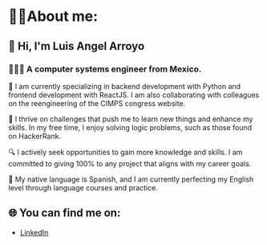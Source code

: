 # 🧑🏽About me:
## 👋 Hi, I'm Luis Angel Arroyo
### 🧑🏽‍💻 A computer systems engineer from Mexico.

📖 I am currently specializing in backend development with Python and frontend development with ReactJS. I am also collaborating with colleagues on the reengineering of the CIMPS congress website.

🦉 I thrive on challenges that push me to learn new things and enhance my skills. In my free time, I enjoy solving logic problems, such as those found on HackerRank.

🔍 I actively seek opportunities to gain more knowledge and skills. I am committed to giving 100% to any project that aligns with my career goals.

📒 My native language is Spanish, and I am currently perfecting my English level through language courses and practice.

## 🌐 You can find me on:
- [LinkedIn](https://www.linkedin.com/in/luis-angel-arroyo-morales-31b25a1ab)

